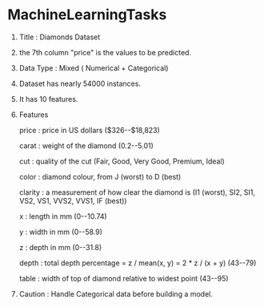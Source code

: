# MachineLearningTasks

1. Title : Diamonds Dataset

2. the 7th column "price" is the values to be predicted.

3. Data Type : Mixed ( Numerical + Categorical)
	
4. Dataset has nearly 54000 instances.

5. It has 10 features.

6. Features 

	price : price in US dollars (\$326--\$18,823)

	carat : weight of the diamond (0.2--5.01)

	cut   : quality of the cut (Fair, Good, Very Good, Premium, Ideal)

	color : diamond colour, from J (worst) to D (best)

	clarity : a measurement of how clear the diamond is (I1 (worst), SI2, SI1, VS2, VS1, VVS2, VVS1, IF (best))

	x : length in mm (0--10.74)

	y : width in mm (0--58.9)

	z : depth in mm (0--31.8)

	depth : total depth percentage = z / mean(x, y) = 2 * z / (x + y) (43--79)

	table : width of top of diamond relative to widest point (43--95)

7. Caution : Handle Categorical data before building a model. 

